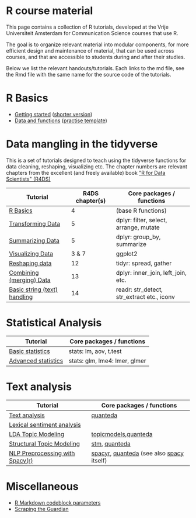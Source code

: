 R course material
============

This page contains a collection of R tutorials, developed at the Vrije Universiteit Amsterdam for Communication Science courses that use R. 

The goal is to organize relevant material into modular components, for more efficient design and maintenance of material, that can be used across courses, and that are accessible to students during and after their studies.

Below we list the relevant handouts/tutorials. Each links to the md file, see the Rmd file with the same name for the source code of the tutorials. 

# R Basics

* [Getting started](tutorials/R_basics_1_getting_started.md) ([shorter version](tutorials/R_basics_1_getting_started_short.md))
* [Data and functions](tutorials/R_basics_2_data_and_functions.md) ([practise template](practise/R_basics_2_data_and_functions_practise.Rmd))

# Data mangling in the tidyverse

This is a set of tutorials designed to teach using the tidyverse functions for data cleaning, reshaping, visualizing etc.
The chapter numbers are relevant chapters from the excellent (and freely available) book ["R for Data Scientists" (R4DS)](http://r4ds.had.co.nz/)

| Tutorial | R4DS chapter(s) | Core packages / functions |
|----|---|---|
| [R Basics](tutorials/R-tidy-4-basics.md) | 4 | (base R functions) |
| [Transforming Data](tutorials/R-tidy-5-transformation.md) | 5 | dplyr: filter, select, arrange, mutate | 
| [Summarizing Data](tutorials/R-tidy-5b-groupby.md) | 5 | dplyr: group_by, summarize |
| [Visualizing Data](tutorials/r-tidy-3_7-visualization.md) | 3 & 7 | ggplot2  |
| [Reshaping data](tutorials/r-tidy-12-reshaping.md) | 12 | tidyr: spread, gather |
| [Combining (merging) Data](tutorials/R-tidy-13a-joining.md) | 13 | dplyr: inner_join, left_join, etc. | 
| [Basic string (text) handling](tutorials/R-tidy-14-strings.md) | 14 | readr: str_detect, str_extract etc., iconv |

# Statistical Analysis
| Tutorial | Core packages / functions |
|----|---|
| [Basic statistics](tutorials/simple_modeling.md) | stats: lm, aov, t.test |
| [Advanced statistics](tutorials/advanced_modeling.md) | stats: glm, lme4: lmer, glmer |


# Text analysis 

| Tutorial | Core packages / functions |
|----|---|
| [Text analysis](tutorials/R_text_3_quanteda.md) | [quanteda](https://quanteda.io/) |
| [Lexical sentiment analysis](tutorials/sentiment_analysis.md)
| [LDA Topic Modeling](tutorials/r_text_lda.md) | [topicmodels](https://www.rdocumentation.org/packages/topicmodels/versions/0.2-8),[quanteda](https://quanteda.io/)   |
| [Structural Topic Modeling](tutorials/r_text_stm.md) | [stm](https://www.structuraltopicmodel.com/), [quanteda](https://quanteda.io/)  |
| [NLP Preprocessing with Spacy(r)](tutorials/r_text_nlp.md) | [spacyr](https://www.rdocumentation.org/packages/spacyr/versions/0.9.91), [quanteda](https://quanteda.io/) (see also [spacy](https://spacy.io/) itself) |


# Miscellaneous

* [R Markdown codeblock parameters](miscellaneous/RMarkdown_parameters.Rmd)
* [Scraping the Guardian](https://github.com/ccs-amsterdam/r-course-material/blob/master/tutorials/guardian.md)
